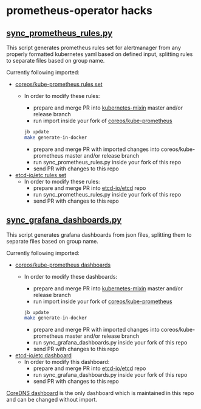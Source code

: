 # prometheus-operator hacks

## [sync_prometheus_rules.py](sync_prometheus_rules.py)

This script generates prometheus rules set for alertmanager from any properly formatted kubernetes yaml based on defined input, splitting rules to separate files based on group name.

Currently following imported:

- [coreos/kube-prometheus rules set](https://github.com/coreos/kube-prometheus/blob/master/manifests/prometheus-rules.yaml)
  - In order to modify these rules:
    - prepare and merge PR into [kubernetes-mixin](https://github.com/kubernetes-monitoring/kubernetes-mixin/tree/master/rules) master and/or release branch
    - run import inside your fork of [coreos/kube-prometheus](https://github.com/coreos/kube-prometheus/tree/master)

     ```bash
     jb update
     make generate-in-docker
     ```

    - prepare and merge PR with imported changes into coreos/kube-prometheus master and/or release branch
    - run sync_prometheus_rules.py inside your fork of this repo
    - send PR with changes to this repo
- [etcd-io/etc rules set](https://github.com/etcd-io/etcd/blob/master/Documentation/op-guide/etcd3_alert.rules.yml)
  - In order to modify these rules:
    - prepare and merge PR into [etcd-io/etcd](https://github.com/etcd-io/etcd/blob/master/Documentation/op-guide/grafana.json) repo
    - run sync_prometheus_rules.py inside your fork of this repo
    - send PR with changes to this repo

## [sync_grafana_dashboards.py](sync_grafana_dashboards.py)

This script generates grafana dashboards from json files, splitting them to separate files based on group name.

Currently following imported:

- [coreos/kube-prometheus dashboards](https://github.com/coreos/kube-prometheus/manifests/grafana-deployment.yaml)
  - In order to modify these dashboards:
    - prepare and merge PR into [kubernetes-mixin](https://github.com/kubernetes-monitoring/kubernetes-mixin/tree/master/dashboards) master and/or release branch
    - run import inside your fork of [coreos/kube-prometheus](https://github.com/coreos/kube-prometheus/tree/master)

     ```bash
     jb update
     make generate-in-docker
     ```

    - prepare and merge PR with imported changes into coreos/kube-prometheus master and/or release branch
    - run sync_grafana_dashboards.py inside your fork of this repo
    - send PR with changes to this repo
- [etcd-io/etc dashboard](https://github.com/etcd-io/etcd/blob/master/Documentation/op-guide/grafana.json)
  - In order to modify this dashboard:
    - prepare and merge PR into [etcd-io/etcd](https://github.com/etcd-io/etcd/blob/master/Documentation/op-guide/grafana.json) repo
    - run sync_grafana_dashboards.py inside your fork of this repo
    - send PR with changes to this repo

[CoreDNS dashboard](https://github.com/helm/charts/blob/master/stable/prometheus-operator/templates/grafana/dashboards-1.14/k8s-coredns.yaml) is the only dashboard which is maintained in this repo and can be changed without import.
